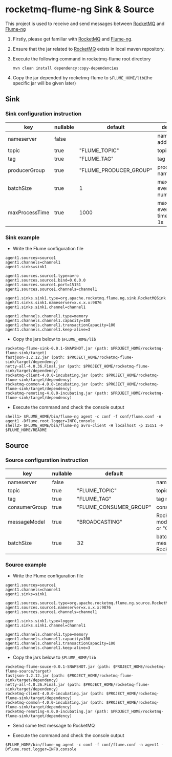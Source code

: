 rocketmq-flume-ng Sink & Source
==========================

This project is used to receive and send messages between
[RocketMQ](http://rocketmq.incubator.apache.org/) and [Flume-ng](https://github.com/apache/flume)

1. Firstly, please get familiar with [RocketMQ](http://rocketmq.incubator.apache.org/) and [Flume-ng](https://github.com/apache/flume).
2. Ensure that the jar related to [RocketMQ](http://rocketmq.incubator.apache.org/dowloading/releases) exists in local maven repository.
3. Execute the following command in rocketmq-flume root directory

   `mvn clean install dependency:copy-dependencies`

4. Copy the jar depended by rocketmq-flume to `$FLUME_HOME/lib`(the specific jar will be given later)

## Sink

### Sink configuration instruction

| key           | nullable | default                |description|
|---------------|----------|------------------------|-----------|
| nameserver    | false    |                        |nameserver address|
| topic         | true     | "FLUME_TOPIC"          |topic name|
| tag           | true     | "FLUME_TAG"            |tag name|
| producerGroup | true     | "FLUME_PRODUCER_GROUP" |producerGroup name|
| batchSize     | true     | 1                      |max batch event taking num|
| maxProcessTime| true     | 1000                   |max batch event taking time,default is 1s|

### Sink example

- Write the Flume configuration file

```
agent1.sources=source1
agent1.channels=channel1
agent1.sinks=sink1

agent1.sources.source1.type=avro
agent1.sources.source1.bind=0.0.0.0
agent1.sources.source1.port=15151
agent1.sources.source1.channels=channel1

agent1.sinks.sink1.type=org.apache.rocketmq.flume.ng.sink.RocketMQSink
agent1.sinks.sink1.nameserver=x.x.x.x:9876
agent1.sinks.sink1.channel=channel1

agent1.channels.channel1.type=memory
agent1.channels.channel1.capacity=100
agent1.channels.channel1.transactionCapacity=100
agent1.channels.channel1.keep-alive=3
```

- Copy the jars below to `$FLUME_HOME/lib`

```
rocketmq-flume-sink-0.0.1-SNAPSHOT.jar (path: $PROJECT_HOME/rocketmq-flume-sink/target)
fastjson-1.2.12.jar (path: $PROJECT_HOME/rocketmq-flume-sink/target/dependency)
netty-all-4.0.36.Final.jar (path: $PROJECT_HOME/rocketmq-flume-sink/target/dependency)
rocketmq-client-4.0.0-incubating.jar (path: $PROJECT_HOME/rocketmq-flume-sink/target/dependency)
rocketmq-common-4.0.0-incubating.jar (path: $PROJECT_HOME/rocketmq-flume-sink/target/dependency)
rocketmq-remoting-4.0.0-incubating.jar (path: $PROJECT_HOME/rocketmq-flume-sink/target/dependency)
```

- Execute the command and check the console output

```
shell1> $FLUME_HOME/bin/flume-ng agent -c conf -f conf/flume.conf -n agent1 -Dflume.root.logger=INFO,console
shell2> $FLUME_HOME/bin/flume-ng avro-client -H localhost -p 15151 -F $FLUME_HOME/README
```


## Source

### Source configuration instruction


| key           | nullable | default              |description|
|---------------|----------|----------------------|-----------|
| nameserver    | false    |                      |nameserver address|
| topic         | true     |"FLUME_TOPIC"         |topic name|
| tag           | true     |"FLUME_TAG"           |tag name|
| consumerGroup | true     |"FLUME_CONSUMER_GROUP"|consumerGroup name|
| messageModel  | true     | "BROADCASTING"       |RocketMQ message model,"BROADCASTING" or "CLUSTERING"|
| batchSize     | true     | 32                   |batch consuming messages from RocketMq max num|


### Source example
- Write the Flume configuration file

```
agent1.sources=source1
agent1.channels=channel1
agent1.sinks=sink1

agent1.sources.source1.type=org.apache.rocketmq.flume.ng.source.RocketMQSource
agent1.sources.source1.nameserver=x.x.x.x:9876
agent1.sources.source1.channels=channel1

agent1.sinks.sink1.type=logger
agent1.sinks.sink1.channel=channel1

agent1.channels.channel1.type=memory
agent1.channels.channel1.capacity=100
agent1.channels.channel1.transactionCapacity=100
agent1.channels.channel1.keep-alive=3
```

- Copy the jars below to `$FLUME_HOME/lib`

```
rocketmq-flume-souce-0.0.1-SNAPSHOT.jar (path: $PROJECT_HOME/rocketmq-flume-source/target)
fastjson-1.2.12.jar (path: $PROJECT_HOME/rocketmq-flume-sink/target/dependency)
netty-all-4.0.36.Final.jar (path: $PROJECT_HOME/rocketmq-flume-sink/target/dependency)
rocketmq-client-4.0.0-incubating.jar (path: $PROJECT_HOME/rocketmq-flume-sink/target/dependency)
rocketmq-common-4.0.0-incubating.jar (path: $PROJECT_HOME/rocketmq-flume-sink/target/dependency)
rocketmq-remoting-4.0.0-incubating.jar (path: $PROJECT_HOME/rocketmq-flume-sink/target/dependency)
```

- Send some test message to RocketMQ

- Execute the command and check the console output

```
$FLUME_HOME/bin/flume-ng agent -c conf -f conf/flume.conf -n agent1 -Dflume.root.logger=INFO,console
```
